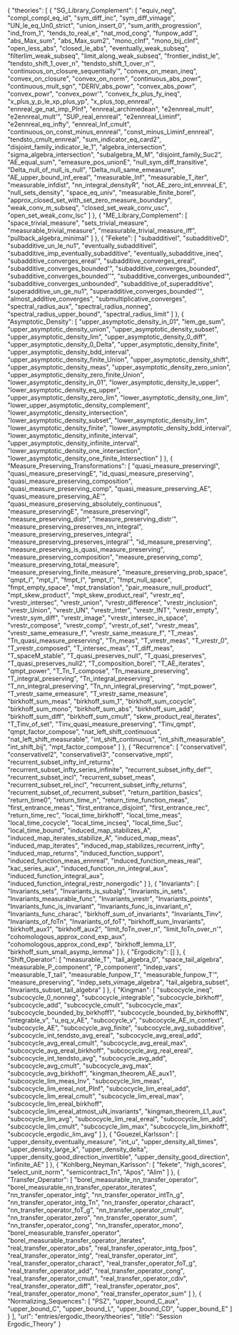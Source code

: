 {
    "theories": [
        {
            "SG_Library_Complement": [
                "equiv_neg",
                "compl_compl_eq_id",
                "sym_diff_inc",
                "sym_diff_vimage",
                "UN_le_eq_Un0_strict",
                "union_insert_0",
                "sum_arith_progression",
                "ind_from_1",
                "tends_to_real_e",
                "nat_mod_cong",
                "funpow_add'",
                "abs_Max_sum",
                "abs_Max_sum2",
                "mono_cInf",
                "mono_bij_cInf",
                "open_less_abs",
                "closed_le_abs",
                "eventually_weak_subseq",
                "filterlim_weak_subseq",
                "limit_along_weak_subseq",
                "frontier_indist_le",
                "tendsto_shift_1_over_n",
                "tendsto_shift_1_over_n'",
                "continuous_on_closure_sequentially'",
                "convex_on_mean_ineq",
                "convex_on_closure",
                "convex_on_norm",
                "continuous_abs_powr",
                "continuous_mult_sgn",
                "DERIV_abs_powr",
                "convex_abs_powr",
                "convex_powr",
                "convex_powr'",
                "convex_fx_plus_fy_ineq",
                "x_plus_y_p_le_xp_plus_yp",
                "x_plus_top_ennreal",
                "ennreal_ge_nat_imp_PInf",
                "ennreal_archimedean",
                "e2ennreal_mult",
                "e2ennreal_mult'",
                "SUP_real_ennreal",
                "e2ennreal_Liminf",
                "e2ennreal_eq_infty",
                "ennreal_Inf_cmult",
                "continuous_on_const_minus_ennreal",
                "const_minus_Liminf_ennreal",
                "tendsto_cmult_ennreal",
                "sum_indicator_eq_card2",
                "disjoint_family_indicator_le_1",
                "algebra_intersection",
                "sigma_algebra_intersection",
                "subalgebra_M_M",
                "disjoint_family_Suc2",
                "AE_equal_sum",
                "emeasure_pos_unionE",
                "null_sym_diff_transitive",
                "Delta_null_of_null_is_null",
                "Delta_null_same_emeasure",
                "AE_upper_bound_inf_ereal",
                "measurable_Inf",
                "measurable_T_iter",
                "measurable_infdist",
                "nn_integral_densityR",
                "not_AE_zero_int_ennreal_E",
                "null_sets_density",
                "space_eq_univ",
                "measurable_finite_borel",
                "approx_closed_set_with_set_zero_measure_boundary",
                "weak_conv_m_subseq",
                "closed_set_weak_conv_usc",
                "open_set_weak_conv_lsc"
            ]
        },
        {
            "ME_Library_Complement": [
                "space_trivial_measure",
                "sets_trivial_measure",
                "measurable_trivial_measure",
                "measurable_trivial_measure_iff",
                "pullback_algebra_minimal"
            ]
        },
        {
            "Fekete": [
                "subadditiveI",
                "subadditiveD",
                "subadditive_un_le_nu1",
                "eventually_subadditiveI",
                "subadditive_imp_eventually_subadditive",
                "eventually_subadditive_ineq",
                "subadditive_converges_ereal'",
                "subadditive_converges_ereal",
                "subadditive_converges_bounded'",
                "subadditive_converges_bounded",
                "subadditive_converges_bounded''",
                "subadditive_converges_unbounded'",
                "subadditive_converges_unbounded",
                "subadditive_of_superadditive",
                "superadditive_un_ge_nu1",
                "superadditive_converges_bounded''",
                "almost_additive_converges",
                "submultiplicative_converges",
                "spectral_radius_aux",
                "spectral_radius_nonneg",
                "spectral_radius_upper_bound",
                "spectral_radius_limit"
            ]
        },
        {
            "Asymptotic_Density": [
                "upper_asymptotic_density_in_01",
                "lem_ge_sum",
                "upper_asymptotic_density_union",
                "upper_asymptotic_density_subset",
                "upper_asymptotic_density_lim",
                "upper_asymptotic_density_0_diff",
                "upper_asymptotic_density_0_Delta",
                "upper_asymptotic_density_finite",
                "upper_asymptotic_density_bdd_interval",
                "upper_asymptotic_density_finite_Union",
                "upper_asymptotic_density_shift",
                "upper_asymptotic_density_meas",
                "upper_asymptotic_density_zero_union",
                "upper_asymptotic_density_zero_finite_Union",
                "lower_asymptotic_density_in_01",
                "lower_asymptotic_density_le_upper",
                "lower_asymptotic_density_eq_upper",
                "upper_asymptotic_density_zero_lim",
                "lower_asymptotic_density_one_lim",
                "lower_upper_asymptotic_density_complement",
                "lower_asymptotic_density_intersection",
                "lower_asymptotic_density_subset",
                "lower_asymptotic_density_lim",
                "lower_asymptotic_density_finite",
                "lower_asymptotic_density_bdd_interval",
                "lower_asymptotic_density_infinite_interval",
                "upper_asymptotic_density_infinite_interval",
                "lower_asymptotic_density_one_intersection",
                "lower_asymptotic_density_one_finite_Intersection"
            ]
        },
        {
            "Measure_Preserving_Transformations": [
                "quasi_measure_preservingI",
                "quasi_measure_preservingE",
                "id_quasi_measure_preserving",
                "quasi_measure_preserving_composition",
                "quasi_measure_preserving_comp",
                "quasi_measure_preserving_AE",
                "quasi_measure_preserving_AE'",
                "quasi_measure_preserving_absolutely_continuous",
                "measure_preservingE",
                "measure_preservingI",
                "measure_preserving_distr",
                "measure_preserving_distr'",
                "measure_preserving_preserves_nn_integral",
                "measure_preserving_preserves_integral",
                "measure_preserving_preserves_integral'",
                "id_measure_preserving",
                "measure_preserving_is_quasi_measure_preserving",
                "measure_preserving_composition",
                "measure_preserving_comp",
                "measure_preserving_total_measure",
                "measure_preserving_finite_measure",
                "measure_preserving_prob_space",
                "qmpt_I",
                "mpt_I",
                "fmpt_I",
                "pmpt_I",
                "fmpt_null_space",
                "fmpt_empty_space",
                "mpt_translation",
                "pair_measure_null_product",
                "mpt_skew_product",
                "mpt_skew_product_real",
                "vrestr_eq",
                "vrestr_intersec",
                "vrestr_union",
                "vrestr_difference",
                "vrestr_inclusion",
                "vrestr_Union",
                "vrestr_UN",
                "vrestr_Inter",
                "vrestr_INT",
                "vrestr_empty",
                "vrestr_sym_diff",
                "vrestr_image",
                "vrestr_intersec_in_space",
                "vrestr_compose",
                "vrestr_comp",
                "vrestr_of_set",
                "vrestr_meas",
                "vrestr_same_emeasure_f",
                "vrestr_same_measure_f",
                "T_meas",
                "Tn_quasi_measure_preserving",
                "Tn_meas",
                "T_vrestr_meas",
                "T_vrestr_0",
                "T_vrestr_composed",
                "T_intersec_meas",
                "T_diff_meas",
                "T_spaceM_stable",
                "T_quasi_preserves_null",
                "T_quasi_preserves",
                "T_quasi_preserves_null2",
                "T_composition_borel",
                "T_AE_iterates",
                "qmpt_power",
                "T_Tn_T_compose",
                "Tn_measure_preserving",
                "T_integral_preserving",
                "Tn_integral_preserving",
                "T_nn_integral_preserving",
                "Tn_nn_integral_preserving",
                "mpt_power",
                "T_vrestr_same_emeasure",
                "T_vrestr_same_measure",
                "birkhoff_sum_meas",
                "birkhoff_sum_1",
                "birkhoff_sum_cocycle",
                "birkhoff_sum_mono",
                "birkhoff_sum_abs",
                "birkhoff_sum_add",
                "birkhoff_sum_diff",
                "birkhoff_sum_cmult",
                "skew_product_real_iterates",
                "T_Tinv_of_set",
                "Tinv_quasi_measure_preserving",
                "Tinv_qmpt",
                "qmpt_factor_compose",
                "nat_left_shift_continuous",
                "nat_left_shift_measurable",
                "int_shift_continuous",
                "int_shift_measurable",
                "int_shift_bij",
                "mpt_factor_compose"
            ]
        },
        {
            "Recurrence": [
                "conservativeI",
                "conservativeI2",
                "conservativeI3",
                "conservative_mptI",
                "recurrent_subset_infty_inf_returns",
                "recurrent_subset_infty_series_infinite",
                "recurrent_subset_infty_def'",
                "recurrent_subset_incl",
                "recurrent_subset_meas",
                "recurrent_subset_rel_incl",
                "recurrent_subset_infty_returns",
                "recurrent_subset_of_recurrent_subset",
                "return_partition_basics",
                "return_time0",
                "return_time_n",
                "return_time_function_meas",
                "first_entrance_meas",
                "first_entrance_disjoint",
                "first_entrance_rec",
                "return_time_rec",
                "local_time_birkhoff",
                "local_time_meas",
                "local_time_cocycle",
                "local_time_incseq",
                "local_time_Suc",
                "local_time_bound",
                "induced_map_stabilizes_A",
                "induced_map_iterates_stabilize_A",
                "induced_map_meas",
                "induced_map_iterates",
                "induced_map_stabilizes_recurrent_infty",
                "induced_map_returns",
                "induced_function_support",
                "induced_function_meas_ennreal",
                "induced_function_meas_real",
                "kac_series_aux",
                "induced_function_nn_integral_aux",
                "induced_function_integral_aux",
                "induced_function_integral_restr_nonergodic"
            ]
        },
        {
            "Invariants": [
                "Invariants_sets",
                "Invariants_is_subalg",
                "Invariants_in_sets",
                "Invariants_measurable_func",
                "Invariants_vrestr",
                "Invariants_points",
                "Invariants_func_is_invariant",
                "Invariants_func_is_invariant_n",
                "Invariants_func_charac",
                "birkhoff_sum_of_invariants",
                "Invariants_Tinv",
                "Invariants_of_foTn",
                "Invariants_of_foT",
                "birkhoff_sum_Invariants",
                "birkhoff_aux1",
                "birkhoff_aux2",
                "limit_foTn_over_n",
                "limit_foTn_over_n'",
                "cohomologous_approx_cond_exp_aux",
                "cohomologous_approx_cond_exp",
                "birkhoff_lemma_L1",
                "birkhoff_sum_small_asymp_lemma"
            ]
        },
        {
            "Ergodicity": []
        },
        {
            "Shift_Operator": [
                "measurable_T",
                "tail_algebra_0",
                "space_tail_algebra",
                "measurable_P_component",
                "P_component",
                "indep_vars",
                "measurable_T_tail",
                "measurable_funpow_T",
                "measurable_funpow_T'",
                "measure_preserving",
                "indep_sets_vimage_algebra",
                "tail_algebra_subset",
                "Invariants_subset_tail_algebra"
            ]
        },
        {
            "Kingman": [
                "subcocycle_ineq",
                "subcocycle_0_nonneg",
                "subcocycle_integrable",
                "subcocycle_birkhoff",
                "subcocycle_add",
                "subcocycle_cmult",
                "subcocycle_max",
                "subcocycle_bounded_by_birkhoff1",
                "subcocycle_bounded_by_birkhoffN",
                "integrable_v",
                "u_eq_v_AE",
                "subcocycle_v",
                "subcocycle_AE_in_context",
                "subcocycle_AE",
                "subcocycle_avg_finite",
                "subcocycle_avg_subadditive",
                "subcocycle_int_tendsto_avg_ereal",
                "subcocycle_avg_ereal_add",
                "subcocycle_avg_ereal_cmult",
                "subcocycle_avg_ereal_max",
                "subcocycle_avg_ereal_birkhoff",
                "subcocycle_avg_real_ereal",
                "subcocycle_int_tendsto_avg",
                "subcocycle_avg_add",
                "subcocycle_avg_cmult",
                "subcocycle_avg_max",
                "subcocycle_avg_birkhoff",
                "kingman_theorem_AE_aux1",
                "subcocycle_lim_meas_Inv",
                "subcocycle_lim_meas",
                "subcocycle_lim_ereal_not_PInf",
                "subcocycle_lim_ereal_add",
                "subcocycle_lim_ereal_cmult",
                "subcocycle_lim_ereal_max",
                "subcocycle_lim_ereal_birkhoff",
                "subcocycle_lim_ereal_atmost_uN_invariants",
                "kingman_theorem_L1_aux",
                "subcocycle_lim_avg",
                "subcocycle_lim_real_ereal",
                "subcocycle_lim_add",
                "subcocycle_lim_cmult",
                "subcocycle_lim_max",
                "subcocycle_lim_birkhoff",
                "subcocycle_ergodic_lim_avg"
            ]
        },
        {
            "Gouezel_Karlsson": [
                "upper_density_eventually_measure",
                "int_u",
                "upper_density_all_times",
                "upper_density_large_k",
                "upper_density_delta",
                "upper_density_good_direction_invertible",
                "upper_density_good_direction",
                "infinite_AE"
            ]
        },
        {
            "Kohlberg_Neyman_Karlsson": [
                "fekete",
                "high_scores",
                "select_unit_norm",
                "semicontract_Tn",
                "Apos",
                "Alim"
            ]
        },
        {
            "Transfer_Operator": [
                "borel_measurable_nn_transfer_operator",
                "borel_measurable_nn_transfer_operator_iterates",
                "nn_transfer_operator_intg",
                "nn_transfer_operator_intTn_g",
                "nn_transfer_operator_intg_Tn",
                "nn_transfer_operator_charact",
                "nn_transfer_operator_foT_g",
                "nn_transfer_operator_cmult",
                "nn_transfer_operator_zero",
                "nn_transfer_operator_sum",
                "nn_transfer_operator_cong",
                "nn_transfer_operator_mono",
                "borel_measurable_transfer_operator",
                "borel_measurable_transfer_operator_iterates",
                "real_transfer_operator_abs",
                "real_transfer_operator_intg_fpos",
                "real_transfer_operator_intg",
                "real_transfer_operator_int",
                "real_transfer_operator_charact",
                "real_transfer_operator_foT_g",
                "real_transfer_operator_add",
                "real_transfer_operator_cong",
                "real_transfer_operator_cmult",
                "real_transfer_operator_cdiv",
                "real_transfer_operator_diff",
                "real_transfer_operator_pos",
                "real_transfer_operator_mono",
                "real_transfer_operator_sum"
            ]
        },
        {
            "Normalizing_Sequences": [
                "PSZ",
                "upper_bound_C_aux",
                "upper_bound_C",
                "upper_bound_L",
                "upper_bound_CD",
                "upper_bound_E"
            ]
        }
    ],
    "url": "entries/ergodic_theory/theories",
    "title": "Session Ergodic_Theory"
}